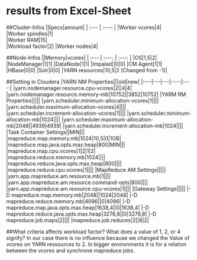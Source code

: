# results from Excel-Sheet

##Cluster-Infos
|Specs|amount|
| :--- | :---: |
|Worker vcores|4|  	
|Worker spindles|1|  
|Worker RAM|15|  
|Workload factor|2|
|Worker nodes|4|

##Node-Infos
||Memory|vcores|
| :--- | :---: | :---: |
|OS|1,5|2| 
|NodeManager|1|1|
|DataNode|1|1|
|Impalad||0|0|
|CM Agent|1|1|
|HBase|0|0|
|Solr|0|0|
|YARN resources|10,5|2 (Changed from -1)| 
  
##Setting in Cloudera
|YARN NM Properties|||old|new|
|:---|---|---|:---:|:---:|
|yarn.nodemanager.resource.cpu-vcores|2||4|4|
|yarn.nodemanager.resource.memory-mb|10752||3852|10752|
|YARM RM Properties|||||
|yarn.scheduler.minimum-allocation-vcores|1||||
|yarn.scheduler.maximum-allocation-vcores|4||||
|yarn.scheduler.increment-allocation-vcores|1||||
|yarn.scheduler.minimum-allocation-mb|1024||||
|yarn.scheduler.maximum-allocation-mb|2048||4939|4939|
|yarn.scheduler.increment-allocation-mb|1024||||
|Task Container Settings||MIN|||
|mapreduce.map.memory.mb|1024|10,5|0|1GB|
|mapreduce.map.java.opts.max.heap|800|MIN|||
|mapreduce.map.cpu.vcores|1|2|1|2|
|mapreduce.reduce.memory.mb|1024||||
|mapreduce.reduce.java.opts.max.heap|800||||
|mapreduce.reduce.cpu.vcores|1||||
|MapReduce AM Settings|||||
|yarn.app.mapreduce.am.resource.mb|1||||
|yarn.app.mapreduce.am.resource.command-opts|800||||
|yarn.app.mapreduce.am.resource.cpu-vcores|1||||
|Gateway Settings|||||
|-D mapreduce.map.memory.mb|2048||1024|2048|
|-D mapreduce.reduce.memory.mb|4096||0|4096|
|-D mapreduce.map.java.opts.max.heap|1638,4||0|1638,4|
|-D mapreduce.reduce.java.opts.max.heap|3276,8||0|3276,8|
|-D mapreduce.job.maps|2||||
|mapreduce.job.reduces|2||8|2|




##What criteria affects workload factor? What does a value of 1, 2, or 4 signify?
In our case there is no influence because we changed the Value of vcores on YARN ressources to 2. In bigger environments it is for a relation between the vcores and synchrone mapreduce jobs.